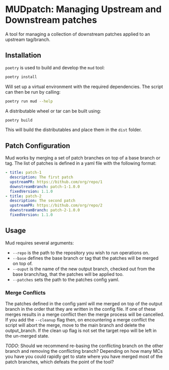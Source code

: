 # MUDpatch: Managing Upstream and Downstream patches 

A tool for managing a collection of downstream patches applied to an upstream tag/branch.

## Installation

`poetry` is used to build and develop the `mud` tool:

```bash
poetry install
```

Will set up a virtual environment with the required dependencies. 
The script can then be run by calling:

```bash
poetry run mud --help
```

A distributable wheel or tar can be built using:

```bash
poetry build
```

This will build the distributables and place them in the `dist` folder.

## Patch Configuration

Mud works by merging a set of patch branches on top of a base branch or tag. The list of 
patches is defined in a yaml file with the following format:

```yaml
- title: patch-1
  description: The first patch
  upstreamPR: https://bithub.com/org/repo/1
  downstreamBranch: patch-1-1.0.0
  fixedVersion: 1.1.0
- title: patch-2
  description: The second patch
  upstreamPR: https://bithub.com/org/repo/2
  downstreamBranch: patch-2-1.0.0
  fixedVersion: 1.1.0
```

## Usage

Mud requires several arguments:
- `--repo` is the path to the repository you wish to run operations on. 
- `--base` defines the base branch or tag that the patches will be merged on top of. 
- `--ouput` is the name of the new output branch, checked out from the base branch/tag, 
that the patches will be applied too. 
- `--patches` sets the path to the patches config yaml. 

### Merge Conflicts 

The patches defined in the config yaml will me merged on top of the output branch in the 
order that they are written in the config file. If one of these merges results in a merge
conflict then the merge process will be cancelled. If you add the `--cleanup` flag then,
on encountering a merge conflict the script will abort the merge, move to the main branch
and delete the output_branch. If the clean up flag is not set the target repo will be left 
in the un-merged state.

_TODO_: Should we recommend re-basing the conflicting branch on the other branch and 
removing the conflicting branch? Depending on how many MCs you have you could rapidly get
to state where you have merged most of the patch branches, which defeats the point of the 
tool?
